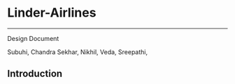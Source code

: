 # Linder-Airlines
---

Design Document

Subuhi,
Chandra Sekhar, 
Nikhil,
Veda,
Sreepathi,

## Introduction

